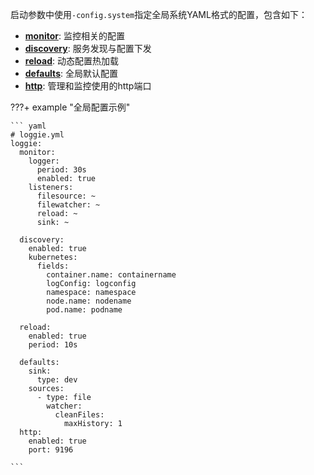 启动参数中使用`-config.system`指定全局系统YAML格式的配置，包含如下：

- [**monitor**](monitor.md): 监控相关的配置
- [**discovery**](discovery.md): 服务发现与配置下发
- [**reload**](reload.md): 动态配置热加载
- [**defaults**](defaults.md): 全局默认配置
- [**http**](http.md): 管理和监控使用的http端口


???+ example "全局配置示例"

    ``` yaml
    # loggie.yml
    loggie:
      monitor:
        logger:
          period: 30s
          enabled: true
        listeners:
          filesource: ~
          filewatcher: ~
          reload: ~
          sink: ~
    
      discovery:
        enabled: true
        kubernetes:
          fields:
            container.name: containername
            logConfig: logconfig
            namespace: namespace
            node.name: nodename
            pod.name: podname

      reload:
        enabled: true
        period: 10s

      defaults:
        sink:
          type: dev
        sources:
          - type: file
            watcher:
              cleanFiles:
                maxHistory: 1
      http:
        enabled: true
        port: 9196

    ```